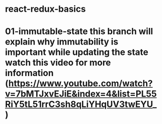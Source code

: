 # react-redux-basics
# 01-immutable-state this branch will explain why immutability is important while updating the state watch this video for more information (https://www.youtube.com/watch?v=7bMTJxvEJiE&index=4&list=PL55RiY5tL51rrC3sh8qLiYHqUV3twEYU_)
